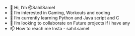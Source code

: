 - 👋 Hi, I’m @SahilSamel
- 👀 I’m interested in Gaming, Workouts and coding
- 🌱 I’m currently learning Python and Java script and C
- 💞️ I’m looking to collaborate on Future projects if i have any
- 📫 How to reach me Insta - sahil.samel

<!---
SahilSamel/SahilSamel is a ✨ special ✨ repository because its `README.md` (this file) appears on your GitHub profile.
You can click the Preview link to take a look at your changes.
--->
